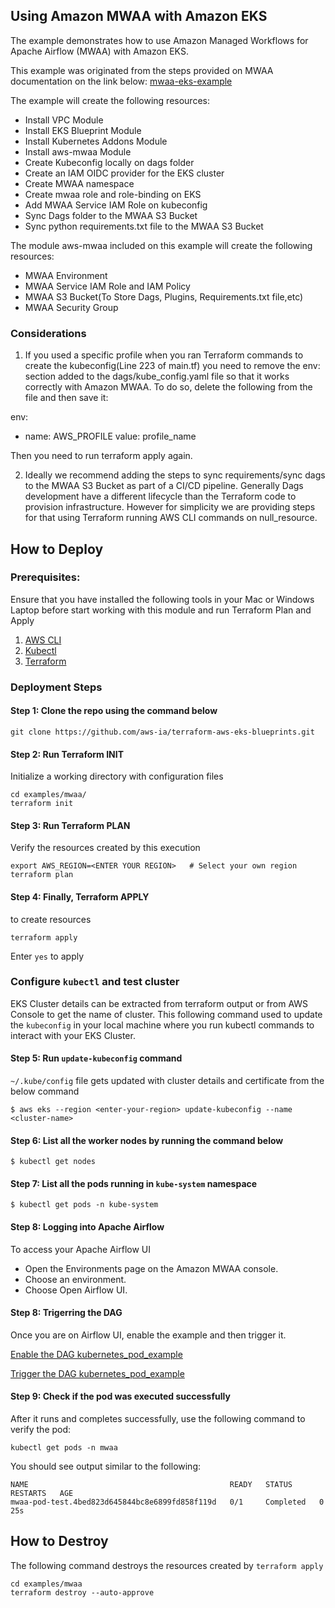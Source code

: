 ## Using Amazon MWAA with Amazon EKS

The example demonstrates how to use Amazon Managed Workflows for Apache Airflow (MWAA) with Amazon EKS.

This example was originated from the steps provided on MWAA documentation on the link below:
[mwaa-eks-example](https://docs.aws.amazon.com/mwaa/latest/userguide/mwaa-eks-example.html)

The example will create the following resources:
 - Install VPC Module
 - Install EKS Blueprint Module
 - Install Kubernetes Addons Module
 - Install aws-mwaa Module
 - Create Kubeconfig locally on dags folder
 - Create an IAM OIDC provider for the EKS cluster
 - Create MWAA namespace
 - Create mwaa role and role-binding on EKS
 - Add MWAA Service IAM Role on kubeconfig
 - Sync Dags folder to the MWAA S3 Bucket
 - Sync python requirements.txt file to the MWAA S3 Bucket

The module aws-mwaa included on this example will create the following resources:
 - MWAA Environment
 - MWAA Service IAM Role and IAM Policy
 - MWAA S3 Bucket(To Store Dags, Plugins, Requirements.txt file,etc)
 - MWAA Security Group

### Considerations

1. If you used a specific profile when you ran Terraform commands to create the kubeconfig(Line 223 of main.tf) you need to remove the env: section added to the dags/kube_config.yaml file so that it works correctly with Amazon MWAA. To do so, delete the following from the file and then save it:

env:
- name: AWS_PROFILE
  value: profile_name

Then you need to run terraform apply again.

2. Ideally we recommend adding the steps to sync requirements/sync dags to the MWAA S3 Bucket as part of a CI/CD pipeline. Generally Dags development have a different lifecycle than the Terraform code to provision infrastructure.
However for simplicity we are providing steps for that using Terraform running AWS CLI commands on null_resource.  

## How to Deploy

### Prerequisites:

Ensure that you have installed the following tools in your Mac or Windows Laptop before start working with this module and run Terraform Plan and Apply

1. [AWS CLI](https://docs.aws.amazon.com/cli/latest/userguide/install-cliv2.html)
2. [Kubectl](https://Kubernetes.io/docs/tasks/tools/)
3. [Terraform](https://learn.hashicorp.com/tutorials/terraform/install-cli)

### Deployment Steps

#### Step 1: Clone the repo using the command below

```shell script
git clone https://github.com/aws-ia/terraform-aws-eks-blueprints.git
```

#### Step 2: Run Terraform INIT

Initialize a working directory with configuration files

```shell script
cd examples/mwaa/
terraform init
```

#### Step 3: Run Terraform PLAN

Verify the resources created by this execution

```shell script
export AWS_REGION=<ENTER YOUR REGION>   # Select your own region
terraform plan
```

#### Step 4: Finally, Terraform APPLY

to create resources

```shell script
terraform apply
```

Enter `yes` to apply

### Configure `kubectl` and test cluster

EKS Cluster details can be extracted from terraform output or from AWS Console to get the name of cluster.
This following command used to update the `kubeconfig` in your local machine where you run kubectl commands to interact with your EKS Cluster.

#### Step 5: Run `update-kubeconfig` command

`~/.kube/config` file gets updated with cluster details and certificate from the below command

    $ aws eks --region <enter-your-region> update-kubeconfig --name <cluster-name>

#### Step 6: List all the worker nodes by running the command below

    $ kubectl get nodes

#### Step 7: List all the pods running in `kube-system` namespace

    $ kubectl get pods -n kube-system

#### Step 8: Logging into Apache Airflow

To access your Apache Airflow UI

- Open the Environments page on the Amazon MWAA console.
- Choose an environment.
- Choose Open Airflow UI.

#### Step 8: Trigerring the DAG

Once you are on Airflow UI, enable the example and then trigger it.

[Enable the DAG kubernetes_pod_example ](images/kubernetes_pod_example_dag.png)

[Trigger the DAG kubernetes_pod_example ](images/dag_tree.png)

#### Step 9: Check if the pod was executed successfully 

After it runs and completes successfully, use the following command to verify the pod:

```
kubectl get pods -n mwaa
```

You should see output similar to the following:

```
NAME                                             READY   STATUS      RESTARTS   AGE
mwaa-pod-test.4bed823d645844bc8e6899fd858f119d   0/1     Completed   0          25s
```

## How to Destroy

The following command destroys the resources created by `terraform apply`

```shell script
cd examples/mwaa
terraform destroy --auto-approve
```

